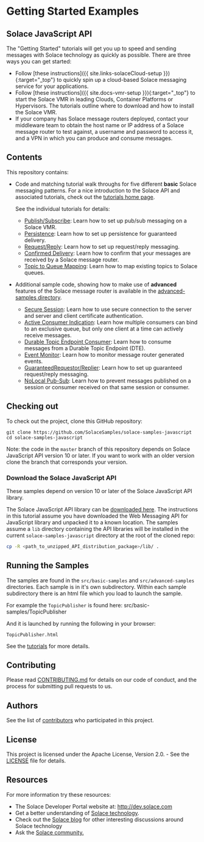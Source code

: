 # Getting Started Examples

## Solace JavaScript API

The "Getting Started" tutorials will get you up to speed and sending messages with Solace technology as quickly as possible. There are three ways you can get started:

- Follow [these instructions]({{ site.links-solaceCloud-setup }}){:target="_top"} to quickly spin up a cloud-based Solace messaging service for your applications.
- Follow [these instructions]({{ site.docs-vmr-setup }}){:target="_top"} to start the Solace VMR in leading Clouds, Container Platforms or Hypervisors. The tutorials outline where to download and how to install the Solace VMR.
- If your company has Solace message routers deployed, contact your middleware team to obtain the host name or IP address of a Solace message router to test against, a username and password to access it, and a VPN in which you can produce and consume messages.

## Contents

This repository contains:

* Code and matching tutorial walk throughs for five different **basic** Solace messaging patterns. For a nice introduction to the Solace API and associated tutorials, check out the [tutorials home page](https://solacesamples.github.io/solace-samples-javascript/).

    See the individual tutorials for details:

    - [Publish/Subscribe](https://solacesamples.github.io/solace-samples-javascript/publish-subscribe): Learn how to set up pub/sub messaging on a Solace VMR.
    - [Persistence](https://solacesamples.github.io/solace-samples-javascript/persistence-with-queues): Learn how to set up persistence for guaranteed delivery.
    - [Request/Reply](https://solacesamples.github.io/solace-samples-javascript/request-reply): Learn how to set up request/reply messaging.
    - [Confirmed Delivery](https://solacesamples.github.io/solace-samples-javascript/confirmed-delivery): Learn how to confirm that your messages are received by a Solace message router.
    - [Topic to Queue Mapping](https://solacesamples.github.io/solace-samples-javascript/topic-to-queue-mapping): Learn how to map existing topics to Solace queues.

* Additional sample code, showing how to make use of **advanced** features of the Solace message router is available in the [advanced-samples directory](https://github.com/SolaceSamples/solace-samples-javascript/tree/master/src/advanced-samples).

    - [Secure Session](https://github.com/SolaceSamples/solace-samples-javascript/tree/master/src/advanced-samples/SecureSession): Learn how to use secure connection to the server and server and client certificate authentication.
    - [Active Consumer Indication](https://github.com/SolaceSamples/solace-samples-javascript/tree/master/src/advanced-samples/ActiveConsumerIndication): Learn how multiple consumers can bind to an exclusive queue, but only one client at a time can actively receive messages.
    - [Durable Topic Endpoint Consumer](https://github.com/SolaceSamples/solace-samples-javascript/tree/master/src/advanced-samples/DTEConsumer): Learn how to consume messages from a Durable Topic Endpoint (DTE).
    - [Event Monitor](https://github.com/SolaceSamples/solace-samples-javascript/tree/master/src/advanced-samples/EventMonitor): Learn how to monitor message router generated events.
    - [GuaranteedRequestor/Replier](https://github.com/SolaceSamples/solace-samples-javascript/tree/master/src/advanced-samples): Learn how to set up guaranteed request/reply messaging.
    - [NoLocal Pub-Sub](https://github.com/SolaceSamples/solace-samples-javascript/tree/master/src/advanced-samples/NoLocalPubSub): Learn how to prevent messages published on a session or consumer received on that same session or consumer.

## Checking out

To check out the project, clone this GitHub repository:

```
git clone https://github.com/SolaceSamples/solace-samples-javascript
cd solace-samples-javascript
```
 
Note: the code in the `master` branch of this repository depends on Solace JavaScript API version 10 or later. If you want to work with an older version clone the branch that corresponds your version.
    
### Download the Solace JavaScript API

These samples depend on version 10 or later of the Solace JavaScript API library.

The Solace JavaScript API library can be [downloaded here](http://dev.solace.com/downloads/).  The instructions in this tutorial assume you have downloaded the Web Messaging API for JavaScript library and unpacked it to a known location. The samples assume a  `lib` directory containing the API libraries will be installed in the current `solace-samples-javascript` directory at the root of the cloned repo:

```bash
cp -R <path_to_unzipped_API_distribution_package>/lib/ .
```

## Running the Samples

The samples are found in the `src/basic-samples` and `src/advanced-samples` directories. Each sample is in it's own subdirectory. Within each sample subdirectory there is an html file which you load to launch the sample.

For example the `TopicPublisher` is found here:
    src/basic-samples/TopicPublisher

And it is launched by running the following in your browser:

    TopicPublisher.html

See the [tutorials](https://solacesamples.github.io/solace-samples-javascript/) for more details.

## Contributing

Please read [CONTRIBUTING.md](CONTRIBUTING.md) for details on our code of conduct, and the process for submitting pull requests to us.

## Authors

See the list of [contributors](https://github.com/SolaceSamples/solace-samples-javascript/contributors) who participated in this project.

## License

This project is licensed under the Apache License, Version 2.0. - See the [LICENSE](LICENSE) file for details.

## Resources

For more information try these resources:

- The Solace Developer Portal website at: http://dev.solace.com
- Get a better understanding of [Solace technology](http://dev.solace.com/tech/).
- Check out the [Solace blog](http://dev.solace.com/blog/) for other interesting discussions around Solace technology
- Ask the [Solace community.](http://dev.solace.com/community/)
